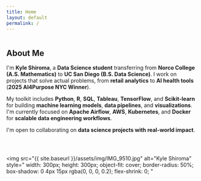 ```yaml
---
title: Home
layout: default
permalink: /
---
```


<div style="display: flex; align-items: flex-start; gap: 30px; flex-wrap: wrap;">
  <div style="flex: 1; min-width: 300px;">
    <h2>About Me</h2>
    <p>
      I'm <b>Kyle Shiroma</b>, a <b>Data Science student</b> transferring from <b>Norco College (A.S. Mathematics)</b> 
      to <b>UC San Diego (B.S. Data Science)</b>. I work on projects that solve actual problems, from 
      <b>retail analytics</b> to <b>AI health tools</b> (<b>2025 AI4Purpose NYC Winner</b>).
    </p>
    <p>
      My toolkit includes <b>Python</b>, <b>R</b>, <b>SQL</b>, <b>Tableau</b>, <b>TensorFlow</b>, and <b>Scikit-learn</b> 
      for building <b>machine learning models</b>, <b>data pipelines</b>, and <b>visualizations</b>. 
      I'm currently focused on <b>Apache Airflow</b>, <b>AWS</b>, <b>Kubernetes</b>, and <b>Docker</b> 
      for <b>scalable data engineering workflows</b>.
    </p>
    <p>
      I'm open to collaborating on <b>data science projects with real-world impact</b>.
    </p>
  </div>
  
  <img 
    src="{{ site.baseurl }}/assets/img/IMG_9510.jpg" 
    alt="Kyle Shiroma"
    style="
      width: 300px;
      height: 300px;
      object-fit: cover;
      border-radius: 50%;
      box-shadow: 0 4px 15px rgba(0, 0, 0, 0.2);
      flex-shrink: 0;
    "
  >
</div>

